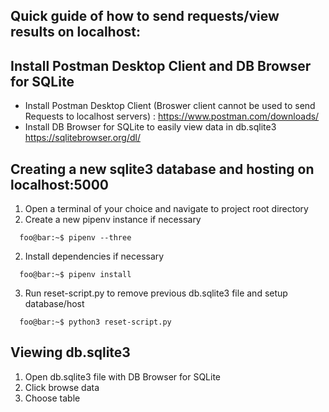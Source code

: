## Quick guide of how to send requests/view results on localhost:

## Install Postman Desktop Client and DB Browser for SQLite
- Install Postman Desktop Client (Broswer client cannot be used to send Requests to localhost servers) : https://www.postman.com/downloads/ 
- Install DB Browser for SQLite to easily view data in db.sqlite3 https://sqlitebrowser.org/dl/

## Creating a new sqlite3 database and hosting on localhost:5000
1. Open a terminal of your choice and navigate to project root directory
2. Create a new pipenv instance if necessary
```console
  foo@bar:~$ pipenv --three
```
2.  Install dependencies if necessary
```console
  foo@bar:~$ pipenv install
```
3. Run reset-script.py to remove previous db.sqlite3 file and setup database/host
```console
  foo@bar:~$ python3 reset-script.py
```

## Viewing db.sqlite3
1. Open db.sqlite3 file with DB Browser for SQLite
2. Click browse data
3. Choose table
